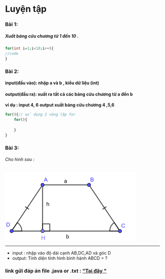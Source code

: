 # Luyện tập

### Bài 1:
##### Xuất bảng cửu chương từ 1 đến 10 .
```php
for(int i=1;i<10;i++){
//code 
}
```
### Bài 2:
#### input(đầu vào): nhập a và b , kiểu dữ liệu (int) 
#### output(đầu ra): xuất ra tất cả các bảng cửu chương từ a đến b
**ví dụ : input 4, 6**
        **output xuất bảng cửu chương 4 ,5,6**
 ```php
 for(){// sử dụng 2 vòng lặp for
     for(){

     }
 }
```
### Bài 3:
###### Cho hình sau :

!["Hình thang cân "](images/1.png)
****
- input : nhập vào độ dài cạnh AB,DC,AD và góc D
- output: Tính diện tính hình bình hành ABCD = ?

### link gửi đáp án file .java or .txt  : ["Tại đây "](https://driveuploader.com/upload/1ibdhFSxCm) 



